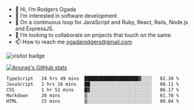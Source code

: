 - 👋 Hi, I’m Rodgers Ogada
- 👀 I’m interested in software development
- 🌱 On a continuous loop for JavaScript and Ruby, React, Rails, Node.js and ExpressJS.
- 💞️ I’m looking to collaborate on projects that touch on the same.
- 📫 How to reach me ogadarodgers@gmail.com

![visitor badge](https://visitor-badge.glitch.me/badge?page_id=ogada-otieno.visitor-badge)

[![Anurag's GitHub stats](https://github-readme-stats.vercel.app/api?username=ogada-otieno)](https://github.com/anuraghazra/github-readme-stats) 
<!--START_SECTION:waka-->

```txt
TypeScript   24 hrs 49 mins  ████████████████████▓░░░░   82.30 %
JavaScript   2 hrs 26 mins   ██░░░░░░░░░░░░░░░░░░░░░░░   08.11 %
CSS          1 hr 51 mins    █▓░░░░░░░░░░░░░░░░░░░░░░░   06.17 %
Markdown     30 mins         ▒░░░░░░░░░░░░░░░░░░░░░░░░   01.70 %
HTML         15 mins         ▒░░░░░░░░░░░░░░░░░░░░░░░░   00.84 %
```

<!--END_SECTION:waka-->

<!---
ogada-otieno/ogada-otieno is a ✨ special ✨ repository because its `README.md` (this file) appears on your GitHub profile.
You can click the Preview link to take a look at your changes.
--->
